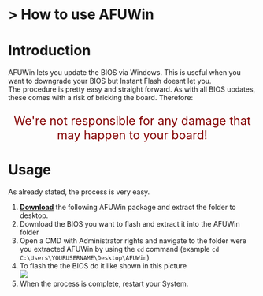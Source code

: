 # > How to use AFUWin

# Introduction

AFUWin lets you update the BIOS via Windows. This is useful when you want to downgrade your BIOS but Instant Flash doesnt let you.  
The procedure is pretty easy and straight forward. As with all BIOS updates, these comes with a risk of bricking the board. Therefore:  
<p style="color:#840000;text-align:center;font-size:x-large">We're not responsible for any damage that may happen to your board!</p>  

# Usage

As already stated, the process is very easy.  

1. [**Download**](link) the following AFUWin package and extract the folder to desktop.
2. Download the BIOS you want to flash and extract it into the AFUWin folder
3. Open a CMD with Administrator rights and navigate to the folder were you extracted AFUWin by using the ``cd`` command (example ``cd C:\Users\YOURUSERNAME\Desktop\AFUWin``)
4. To flash the the BIOS do it like shown in this picture   
![](ASRockWiki/img/include/wiki/bios_flash_afuwin.png)
5. When the process is complete, restart your System.